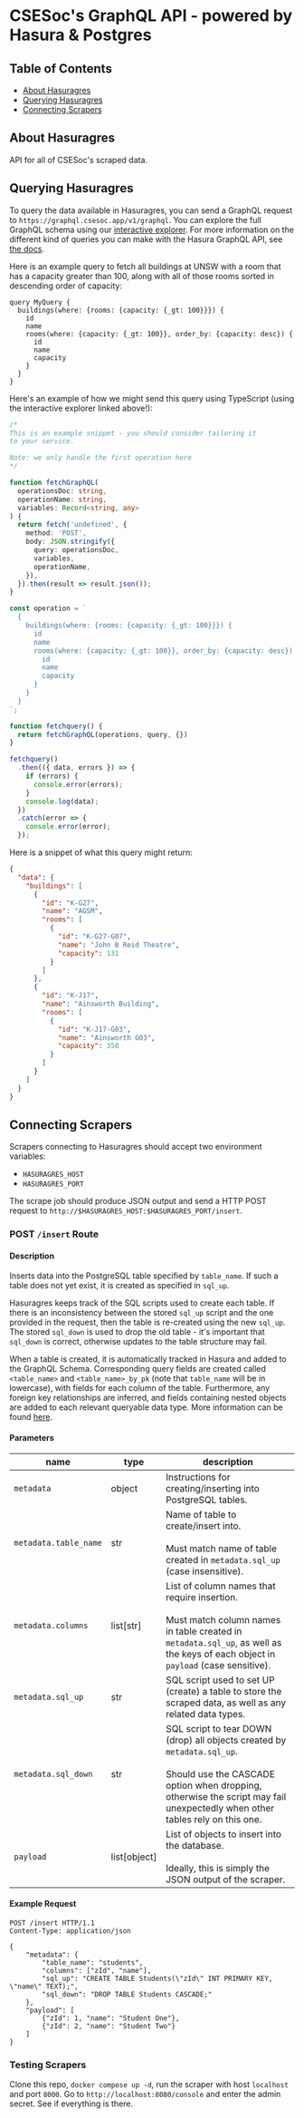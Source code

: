 # CSESoc's GraphQL API - powered by Hasura & Postgres

## Table of Contents

- [About Hasuragres](#about-hasuragres)
- [Querying Hasuragres](#querying-hasuragres)
- [Connecting Scrapers](#connecting-scrapers)

## About Hasuragres

API for all of CSESoc's scraped data.

## Querying Hasuragres

To query the data available in Hasuragres, you can send a GraphQL request to `https://graphql.csesoc.app/v1/graphql`. You can explore the full GraphQL schema using our [interactive explorer](https://cloud.hasura.io/public/graphiql?endpoint=https%3A%2F%2Fgraphql.csesoc.app%2Fv1%2Fgraphql). For more information on the different kind of queries you can make with the Hasura GraphQL API, see [the docs](https://hasura.io/docs/latest/queries/postgres/index/#exploring-queries).

Here is an example query to fetch all buildings at UNSW with a room that has a capacity greater than 100, along with all of those rooms sorted in descending order of capacity:
```gql
query MyQuery {
  buildings(where: {rooms: {capacity: {_gt: 100}}}) {
    id
    name
    rooms(where: {capacity: {_gt: 100}}, order_by: {capacity: desc}) {
      id
      name
      capacity
    }
  }
}
```

Here's an example of how we might send this query using TypeScript (using the interactive explorer linked above!):
```ts
/*
This is an example snippet - you should consider tailoring it
to your service.

Note: we only handle the first operation here
*/

function fetchGraphQL(
  operationsDoc: string,
  operationName: string,
  variables: Record<string, any>
) {
  return fetch('undefined', {
    method: 'POST',
    body: JSON.stringify({
      query: operationsDoc,
      variables,
      operationName,
    }),
  }).then(result => result.json());
}

const operation = `
  {
    buildings(where: {rooms: {capacity: {_gt: 100}}}) {
      id
      name
      rooms(where: {capacity: {_gt: 100}}, order_by: {capacity: desc}) {
        id
        name
        capacity
      }
    }
  }
`;

function fetchquery() {
  return fetchGraphQL(operations, query, {})
}

fetchquery()
  .then(({ data, errors }) => {
    if (errors) {
      console.error(errors);
    }
    console.log(data);
  })
  .catch(error => {
    console.error(error);
  });
```

Here is a snippet of what this query might return:
```json
{
  "data": {
    "buildings": [
      {
        "id": "K-G27",
        "name": "AGSM",
        "rooms": [
          {
            "id": "K-G27-G07",
            "name": "John B Reid Theatre",
            "capacity": 131
          }
        ]
      },
      {
        "id": "K-J17",
        "name": "Ainsworth Building",
        "rooms": [
          {
            "id": "K-J17-G03",
            "name": "Ainsworth G03",
            "capacity": 350
          }
        ]
      }
    ]
  }
}
```



## Connecting Scrapers

Scrapers connecting to Hasuragres should accept two environment variables:
- `HASURAGRES_HOST`
- `HASURAGRES_PORT`

The scrape job should produce JSON output and send a HTTP POST request to `http://$HASURAGRES_HOST:$HASURAGRES_PORT/insert`.


### POST `/insert` Route

#### Description

Inserts data into the PostgreSQL table specified by `table_name`. If such a table does not yet exist, it is created as specified in `sql_up`.

Hasuragres keeps track of the SQL scripts used to create each table. If there is an inconsistency between the stored `sql_up` script and the one provided in the request, then the table is re-created using the new `sql_up`. The stored `sql_down` is used to drop the old table - it's important that `sql_down` is correct, otherwise updates to the table structure may fail.

When a table is created, it is automatically tracked in Hasura and added to the GraphQL Schema. Corresponding query fields are created called `<table_name>` and `<table_name>_by_pk` (note that `table_name` will be in lowercase), with fields for each column of the table. Furthermore, any foreign key relationships are inferred, and fields containing nested objects are added to each relevant queryable data type. More information can be found [here](https://hasura.io/docs/latest/getting-started/how-it-works/index/).

#### Parameters

| name                  | type         | description                                                                                                                                                                                                   |
|-----------------------|--------------|---------------------------------------------------------------------------------------------------------------------------------------------------------------------------------------------------------------|
| `metadata`            | object       | Instructions for creating/inserting into PostgreSQL tables.                                                                                                                                                   |
| `metadata.table_name` | str          | Name of table to create/insert into.<br/><br/>Must match name of table created in `metadata.sql_up` (case insensitive).                                                                                       |
| `metadata.columns`    | list[str]    | List of column names that require insertion.<br/><br/>Must match column names in table created in `metadata.sql_up`, as well as the keys of each object in `payload` (case sensitive).                        |
| `metadata.sql_up`     | str          | SQL script used to set UP (create) a table to store the scraped data, as well as any related data types.                                                                                                      |
| `metadata.sql_down`   | str          | SQL script to tear DOWN (drop) all objects created by `metadata.sql_up`.<br/><br/>Should use the CASCADE option when dropping, otherwise the script may fail unexpectedly when other tables rely on this one. |
| `payload`             | list[object] | List of objects to insert into the database.<br/><br/>Ideally, this is simply the JSON output of the scraper.                                                                                                 |

#### Example Request

```http request
POST /insert HTTP/1.1
Content-Type: application/json

{
    "metadata": {
        "table_name": "students",
        "columns": ["zId", "name"],
        "sql_up": "CREATE TABLE Students(\"zId\" INT PRIMARY KEY, \"name\" TEXT);",
        "sql_down": "DROP TABLE Students CASCADE;"
    },
    "payload": [
        {"zId": 1, "name": "Student One"},
        {"zId": 2, "name": "Student Two"}
    ]
}

```
### Testing Scrapers

Clone this repo, `docker compose up -d`, run the scraper with host `localhost` and port `8000`. Go to `http://localhost:8080/console` and enter the admin secret. See if everything is there.
